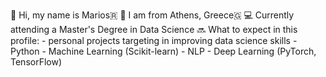 👋 Hi, my name is Marios🇷
📌 I am from Athens, Greece🇬
💻 Currently attending a Master's Degree in Data Science
🔜 What to expect in this profile: 
    - personal projects targeting in improving data science skills
    - Python
    - Machine Learning (Scikit-learn)
    - NLP 
    - Deep Learning (PyTorch, TensorFlow)
   
